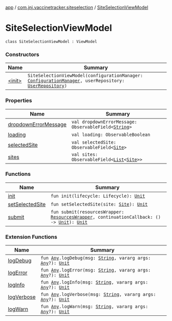 [app](../../index.md) / [com.jnj.vaccinetracker.siteselection](../index.md) / [SiteSelectionViewModel](./index.md)

# SiteSelectionViewModel

`class SiteSelectionViewModel : ViewModel`

### Constructors

| Name | Summary |
|---|---|
| [&lt;init&gt;](-init-.md) | `SiteSelectionViewModel(configurationManager: `[`ConfigurationManager`](../../com.jnj.vaccinetracker.common.data.managers/-configuration-manager/index.md)`, userRepository: `[`UserRepository`](../../com.jnj.vaccinetracker.common.data.repositories/-user-repository/index.md)`)` |

### Properties

| Name | Summary |
|---|---|
| [dropdownErrorMessage](dropdown-error-message.md) | `val dropdownErrorMessage: ObservableField<`[`String`](https://kotlinlang.org/api/latest/jvm/stdlib/kotlin/-string/index.html)`>` |
| [loading](loading.md) | `val loading: ObservableBoolean` |
| [selectedSite](selected-site.md) | `val selectedSite: ObservableField<`[`Site`](../../com.jnj.vaccinetracker.common.data.models.api.response/-site/index.md)`>` |
| [sites](sites.md) | `val sites: ObservableField<`[`List`](https://kotlinlang.org/api/latest/jvm/stdlib/kotlin.collections/-list/index.html)`<`[`Site`](../../com.jnj.vaccinetracker.common.data.models.api.response/-site/index.md)`>>` |

### Functions

| Name | Summary |
|---|---|
| [init](init.md) | `fun init(lifecycle: Lifecycle): `[`Unit`](https://kotlinlang.org/api/latest/jvm/stdlib/kotlin/-unit/index.html) |
| [setSelectedSite](set-selected-site.md) | `fun setSelectedSite(site: `[`Site`](../../com.jnj.vaccinetracker.common.data.models.api.response/-site/index.md)`): `[`Unit`](https://kotlinlang.org/api/latest/jvm/stdlib/kotlin/-unit/index.html) |
| [submit](submit.md) | `fun submit(resourcesWrapper: `[`ResourcesWrapper`](../../com.jnj.vaccinetracker.common.di/-resources-wrapper/index.md)`, continuationCallback: () -> `[`Unit`](https://kotlinlang.org/api/latest/jvm/stdlib/kotlin/-unit/index.html)`): `[`Unit`](https://kotlinlang.org/api/latest/jvm/stdlib/kotlin/-unit/index.html) |

### Extension Functions

| Name | Summary |
|---|---|
| [logDebug](../../com.jnj.vaccinetracker.common.helpers/kotlin.-any/log-debug.md) | `fun `[`Any`](https://kotlinlang.org/api/latest/jvm/stdlib/kotlin/-any/index.html)`.logDebug(msg: `[`String`](https://kotlinlang.org/api/latest/jvm/stdlib/kotlin/-string/index.html)`, vararg args: `[`Any`](https://kotlinlang.org/api/latest/jvm/stdlib/kotlin/-any/index.html)`?): `[`Unit`](https://kotlinlang.org/api/latest/jvm/stdlib/kotlin/-unit/index.html) |
| [logError](../../com.jnj.vaccinetracker.common.helpers/kotlin.-any/log-error.md) | `fun `[`Any`](https://kotlinlang.org/api/latest/jvm/stdlib/kotlin/-any/index.html)`.logError(msg: `[`String`](https://kotlinlang.org/api/latest/jvm/stdlib/kotlin/-string/index.html)`, vararg args: `[`Any`](https://kotlinlang.org/api/latest/jvm/stdlib/kotlin/-any/index.html)`?): `[`Unit`](https://kotlinlang.org/api/latest/jvm/stdlib/kotlin/-unit/index.html) |
| [logInfo](../../com.jnj.vaccinetracker.common.helpers/kotlin.-any/log-info.md) | `fun `[`Any`](https://kotlinlang.org/api/latest/jvm/stdlib/kotlin/-any/index.html)`.logInfo(msg: `[`String`](https://kotlinlang.org/api/latest/jvm/stdlib/kotlin/-string/index.html)`, vararg args: `[`Any`](https://kotlinlang.org/api/latest/jvm/stdlib/kotlin/-any/index.html)`?): `[`Unit`](https://kotlinlang.org/api/latest/jvm/stdlib/kotlin/-unit/index.html) |
| [logVerbose](../../com.jnj.vaccinetracker.common.helpers/kotlin.-any/log-verbose.md) | `fun `[`Any`](https://kotlinlang.org/api/latest/jvm/stdlib/kotlin/-any/index.html)`.logVerbose(msg: `[`String`](https://kotlinlang.org/api/latest/jvm/stdlib/kotlin/-string/index.html)`, vararg args: `[`Any`](https://kotlinlang.org/api/latest/jvm/stdlib/kotlin/-any/index.html)`?): `[`Unit`](https://kotlinlang.org/api/latest/jvm/stdlib/kotlin/-unit/index.html) |
| [logWarn](../../com.jnj.vaccinetracker.common.helpers/kotlin.-any/log-warn.md) | `fun `[`Any`](https://kotlinlang.org/api/latest/jvm/stdlib/kotlin/-any/index.html)`.logWarn(msg: `[`String`](https://kotlinlang.org/api/latest/jvm/stdlib/kotlin/-string/index.html)`, vararg args: `[`Any`](https://kotlinlang.org/api/latest/jvm/stdlib/kotlin/-any/index.html)`?): `[`Unit`](https://kotlinlang.org/api/latest/jvm/stdlib/kotlin/-unit/index.html) |
